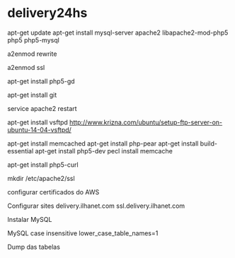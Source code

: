 # delivery24hs

apt-get update
apt-get install mysql-server apache2 libapache2-mod-php5 php5 php5-mysql

a2enmod rewrite

a2enmod ssl

apt-get install php5-gd

apt-get install git

service apache2 restart

apt-get install vsftpd
http://www.krizna.com/ubuntu/setup-ftp-server-on-ubuntu-14-04-vsftpd/

apt-get install memcached
apt-get install php-pear
apt-get install build-essential
apt-get install php5-dev
pecl install memcache

apt-get install php5-curl

mkdir /etc/apache2/ssl

configurar certificados do AWS

Configurar sites
delivery.ilhanet.com
ssl.delivery.ilhanet.com

Instalar MySQL



MySQL case insensitive
lower_case_table_names=1

Dump das tabelas



